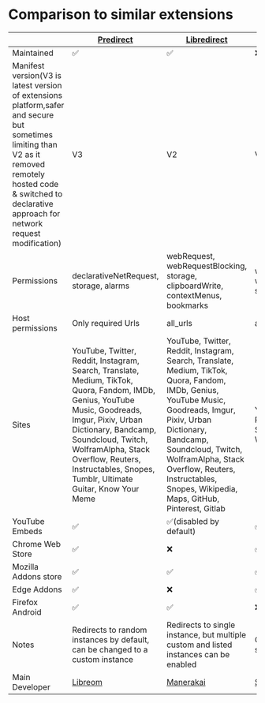 # Comparison to similar extensions

|                                                                                                                                                                                                                      | [Predirect](https://github.com/libreom/predirect)                                                                                                                                                                                                                                                  | [Libredirect](https://libredirect.github.io/)                                                                                                                                                                                                                                                         | [Privacy Redirect](https://github.com/SimonBrazell/privacy-redirect)      |
| -------------------------------------------------------------------------------------------------------------------------------------------------------------------------------------------------------------------- | -------------------------------------------------------------------------------------------------------------------------------------------------------------------------------------------------------------------------------------------------------------------------------------------------- | ----------------------------------------------------------------------------------------------------------------------------------------------------------------------------------------------------------------------------------------------------------------------------------------------------- | ------------------------------------------------------------------------- |
| Maintained                                                                                                                                                                                                           | ✅                                                                                                                                                                                                                                                                                                 | ✅                                                                                                                                                                                                                                                                                                    | ❌                                                                        |
| Manifest version(V3 is latest version of extensions platform,safer and secure but sometimes limiting than V2 as it removed remotely hosted code & switched to declarative approach for network request modification) | V3                                                                                                                                                                                                                                                                                                 | V2                                                                                                                                                                                                                                                                                                    | V2                                                                        |
| Permissions                                                                                                                                                                                                          | declarativeNetRequest, storage, alarms                                                                                                                                                                                                                                                             | webRequest, webRequestBlocking, storage, clipboardWrite, contextMenus, bookmarks                                                                                                                                                                                                                      | webRequest, webRequestBlocking, storage                                   |
| Host permissions                                                                                                                                                                                                     | Only required Urls                                                                                                                                                                                                                                                                                 | all_urls                                                                                                                                                                                                                                                                                              | all_urls                                                                  |
| Sites                                                                                                                                                                                                                | YouTube, Twitter, Reddit, Instagram, Search, Translate, Medium, TikTok, Quora, Fandom, IMDb, Genius, YouTube Music, Goodreads, Imgur, Pixiv, Urban Dictionary, Bandcamp, Soundcloud, Twitch, WolframAlpha, Stack Overflow, Reuters, Instructables, Snopes, Tumblr, Ultimate Guitar, Know Your Meme | YouTube, Twitter, Reddit, Instagram, Search, Translate, Medium, TikTok, Quora, Fandom, IMDb, Genius, YouTube Music, Goodreads, Imgur, Pixiv, Urban Dictionary, Bandcamp, Soundcloud, Twitch, WolframAlpha, Stack Overflow, Reuters, Instructables, Snopes, Wikipedia, Maps, GitHub, Pinterest, Gitlab | YouTube, Twitter, Reddit, Instagram💀, Search, Translate, Wikipedia, Maps |
| YouTube Embeds                                                                                                                                                                                                       | ✅                                                                                                                                                                                                                                                                                                 | ✅(disabled by default)                                                                                                                                                                                                                                                                               | ✅                                                                        |
| Chrome Web Store                                                                                                                                                                                                     | ✅                                                                                                                                                                                                                                                                                                 | ❌                                                                                                                                                                                                                                                                                                    | ✅                                                                        |
| Mozilla Addons store                                                                                                                                                                                                 | ✅                                                                                                                                                                                                                                                                                                 | ✅                                                                                                                                                                                                                                                                                                    | ✅                                                                        |
| Edge Addons                                                                                                                                                                                                          | ✅                                                                                                                                                                                                                                                                                                 | ❌                                                                                                                                                                                                                                                                                                    | ✅                                                                        |
| Firefox Android                                                                                                                                                                                                      | ✅                                                                                                                                                                                                                                                                                                 | ✅                                                                                                                                                                                                                                                                                                    | ❌                                                                        |
| Notes                                                                                                                                                                                                                | Redirects to random instances by default, can be changed to a custom instance                                                                                                                                                                                                                      | Redirects to single instance, but multiple custom and listed instances can be enabled                                                                                                                                                                                                                 | Can save invidious settings                                               |
| Main Developer                                                                                                                                                                                                       | [Libreom](https://github.com/libreom)                                                                                                                                                                                                                                                              | [Manerakai](https://github.com/ManeraKai)                                                                                                                                                                                                                                                             | [Simon Brazell](https://github.com/SimonBrazell)                          |
